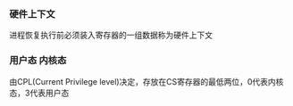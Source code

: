 ### 硬件上下文
进程恢复执行前必须装入寄存器的一组数据称为硬件上下文
### 用户态 内核态
由CPL(Current Privilege level)决定，存放在CS寄存器的最低两位，0代表内核态，3代表用户态


